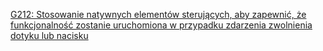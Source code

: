 [G212: Stosowanie natywnych elementów sterujących, aby zapewnić, że funkcjonalność zostanie uruchomiona w przypadku zdarzenia zwolnienia dotyku lub nacisku](https://www.w3.org/WAI/WCAG22/Techniques/general/G212.html)